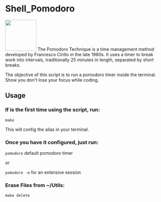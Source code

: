 # Shell_Pomodoro

<img src="https://img.gs/czjpqfbdkz/full/https://github.com/rubik/pomodoro-rs/raw/master/images/logo.png" height=100px>
The Pomodoro Technique is a time management method developed by Francesco Cirillo in the late 1980s. It uses a timer to break work into intervals, traditionally 25 minutes in length, separated by short breaks.

The objective of this script is to run a pomodoro timer inside the terminal. Show you don't lose your focus while coding.

## Usage
### If is the first time using the script, run:

```make```

This will config the alias in your terminal.

### Once you have it configured, just run:

```pomodoro``` default pomodoro timer

or

```pomodoro -e``` for an extensive session


### Erase Files from ~/Utils:
```make delete```
